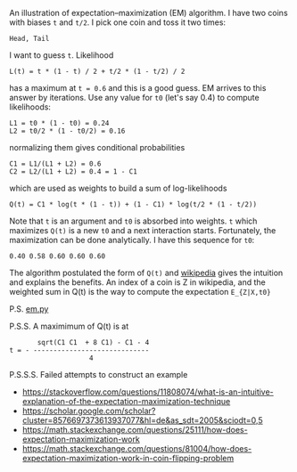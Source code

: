 An illustration of expectation–maximization (EM) algorithm. I have two
coins with biases `t` and `t/2`. I pick one coin and toss it two
times:

    Head, Tail

I want to guess `t`. Likelihood

    L(t) = t * (1 - t) / 2 + t/2 * (1 - t/2) / 2

has a maximum at `t = 0.6` and this is a good guess. EM arrives to
this answer by iterations. Use any value for `t0` (let's say 0.4) to
compute likelihoods:

    L1 = t0 * (1 - t0) = 0.24
    L2 = t0/2 * (1 - t0/2) = 0.16

normalizing them gives conditional probabilities

    C1 = L1/(L1 + L2) = 0.6
    C2 = L2/(L1 + L2) = 0.4 = 1 - C1

which are used as weights to build a sum of log-likelihoods

    Q(t) = C1 * log(t * (1 - t)) + (1 - C1) * log(t/2 * (1 - t/2))

Note that `t` is an argument and `t0` is absorbed into weights. `t`
which maximizes `Q(t)` is a new `t0` and a next interaction
starts. Fortunately, the maximization can be done analytically. I have
this sequence for `t0`:

    0.40 0.58 0.60 0.60 0.60

The algorithm postulated the form of `Q(t)` and
[wikipedia](https://en.wikipedia.org/wiki/Expectation–maximization_algorithm)
gives the intuition and explains the benefits. An index of a coin is Z
in wikipedia, and the weighted sum in Q(t) is the way to compute the
expectation `E_{Z|X,t0}`

P.S. [em.py](em.py)

P.S.S. A maximimum of Q(t) is at
```
       sqrt(C1 C1  + 8 C1) - C1 - 4
t = - -----------------------------
                    4
```

P.S.S.S. Failed attempts to construct an example

- https://stackoverflow.com/questions/11808074/what-is-an-intuitive-explanation-of-the-expectation-maximization-technique
- https://scholar.google.com/scholar?cluster=8576697373613937077&hl=de&as_sdt=2005&sciodt=0,5
- https://math.stackexchange.com/questions/25111/how-does-expectation-maximization-work
- https://math.stackexchange.com/questions/81004/how-does-expectation-maximization-work-in-coin-flipping-problem
